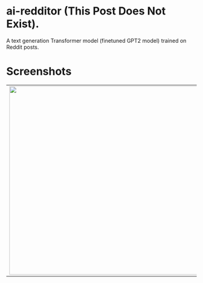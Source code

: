 # ai-redditor (This Post Does Not Exist).
A text generation Transformer model (finetuned GPT2 model) trained on Reddit posts. 

# Screenshots

<table>
  <tr>
    <td><img src="https://i.imgur.com/qjKKc47.png" width="500"></td>
    <td><img src="https://i.imgur.com/kU5l9cD.png" width="500"></td>
    <td><img src="https://i.imgur.com/8X8zeSl.png" width="500"></td>
  </tr>
    
</table>
